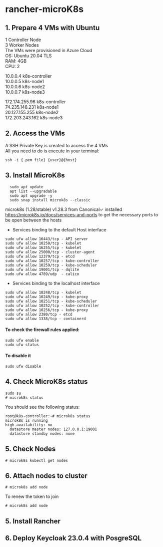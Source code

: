 # rancher-microK8s

## 1. Prepare 4 VMs with Ubuntu <br>
   1 Controller Node <br>
   3 Worker Nodes <br>
   The VMs were provisioned in Azure Cloud <br>
   OS: Ubuntu 20.04 TLS <br>
   RAM: 4GB <br>
   CPU: 2 <br>

   10.0.0.4 k8s-controller <br>
   10.0.0.5 k8s-node1 <br>
   10.0.0.6 k8s-node2 <br>
   10.0.0.7 k8s-node3 <br>

   172.174.255.96 k8s-controller <br>
   74.235.148.231 k8s-node1 <br>
   20.127.155.255 k8s-node2 <br>
   172.203.243.162 k8s-node3 <br>
   
## 2. Access the VMs <br>
   A SSH Private Key is created to access the 4 VMs <br>
   All you need to do is execute in your terminal: <br>
   ```
   ssh -i {.pem file} {user}@{host}
   ```
## 3. Install MicroK8s <br>
 ```
   sudo apt update
   apt list --upgradable
   sudo apt upgrade -y
   sudo snap install microk8s --classic
 ```
   microk8s (1.28/stable) v1.28.3 from Canonical✓ installed <br>
   https://microk8s.io/docs/services-and-ports to get the necessary ports to be open between the hosts <br>

   - Services binding to the default Host interface <br>
   ```
   sudo ufw allow 16443/tcp - API server
   sudo ufw allow 10250/tcp - kubelet
   sudo ufw allow 16255/tcp - kubelet
   sudo ufw allow 25000/tcp - cluster-agent
   sudo ufw allow 12379/tcp - etcd
   sudo ufw allow 10257/tcp - kube-controller
   sudo ufw allow 10259/tcp - kube-scheduler
   sudo ufw allow 19001/tcp - dqlite
   sudo ufw allow 4789/udp  - calico
   ```
   - Services binding to the localhost interface <br>
   ```
   sudo ufw allow 10248/tcp - kubelet
   sudo ufw allow 10249/tcp - kube-proxy
   sudo ufw allow 10251/tcp - kube-scheduler
   sudo ufw allow 10252/tcp - kube-controller
   sudo ufw allow 10256/tcp - kube-proxy
   sudo ufw allow 2380/tcp - etcd
   sudo ufw allow 1338/tcp - containerd
   ```
   #### To check the firewall rules applied: <br>
   ```
   sudo ufw enable
   sudo ufw status
   ```
   #### To disable it
   ```
   sudo ufw disable
   ```
## 4. Check MicroK8s status <br>
   ```
   sudo su
   # microk8s status
   ```
You should see the following status:
```
root@k8s-controller:~# microk8s status
microk8s is running
high-availability: no
  datastore master nodes: 127.0.0.1:19001
  datastore standby nodes: none
```
## 5. Check Nodes
```
# microk8s kubectl get nodes
```
## 6. Attach nodes to cluster
```
# microk8s add node
```
To renew the token to join
```
# microk8s add node
```

## 5. Install Rancher <br>
   
## 6. Deploy Keycloak 23.0.4 with PosgreSQL <br>
